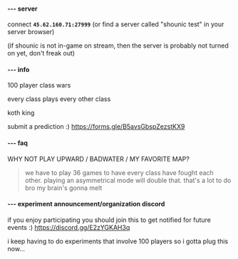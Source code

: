 
#### --- server
connect **`45.62.160.71:27999`** (or find a server called "shounic test" in your server browser)

(if shounic is not in-game on stream, then the server is probably not turned on yet, don't freak out)

#### --- info

100 player class wars

every class plays every other class

koth king

submit a prediction :) https://forms.gle/B5avsGbspZezstKX9

#### --- faq

WHY NOT PLAY UPWARD / BADWATER / MY FAVORITE MAP?
> we have to play 36 games to have every class have fought each other. playing an asymmetrical mode will double that. that's a lot to do bro my brain's gonna melt

#### --- experiment announcement/organization discord
if you enjoy participating you should join this to get notified for future events :) https://discord.gg/E2zYGKAH3q

i keep having to do experiments that involve 100 players so i gotta plug this now...
